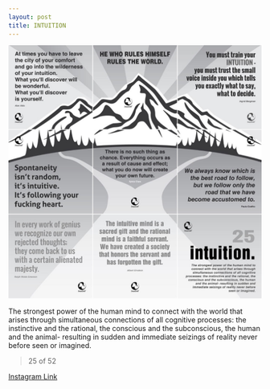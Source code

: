 ```yaml
---
layout: post
title: INTUITION
---
```


![25 INTUITION](/images/dc25.jpg)

The strongest power of the human mind to connect with the world that arises through simultaneous connections of all cognitive processes: the instinctive and the rational, the conscious and the subconscious, the human and the animal- resulting in sudden and immediate seizings of reality never before seen or imagined.

> 25 of 52

[Instagram Link](https://www.instagram.com/p/pTj6orRMkh/)
